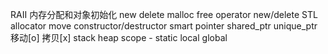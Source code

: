 RAII
内存分配和对象初始化
new delete
malloc free
operator new/delete
STL allocator
move
constructor/destructor
smart pointer
shared_ptr
unique_ptr 移动[o] 拷贝[x]
stack heap
scope - static local global